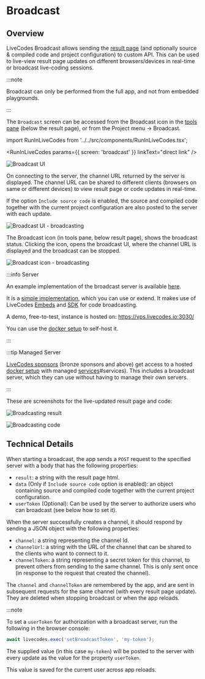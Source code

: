# Broadcast

## Overview

LiveCodes Broadcast allows sending the [result page](./result.html.md) (and optionally source & compiled code and project configuration) to custom API. This can be used to live-view result page updates on different browsers/devices in real-time or broadcast live-coding sessions.

:::note

Broadcast can only be performed from the full app, and not from embedded playgrounds.

:::

The `Broadcast` screen can be accessed from the Broadcast icon in the [tools pane](./tools-pane.html.md) (below the result page), or from the Project menu → Broadcast.

import RunInLiveCodes from '../../src/components/RunInLiveCodes.tsx';

<RunInLiveCodes params={{ screen: 'broadcast' }} linkText="direct link" />

![Broadcast UI](./../../static/img/screenshots/broadcast-1a.jpg)

On connecting to the server, the channel URL returned by the server is displayed. The channel URL can be shared to different clients (browsers on same or different devices) to view result page or code updates in real-time.

If the option `Include source code` is enabled, the source and compiled code together with the current project configuration are also posted to the server with each update.

![Broadcast UI - broadcasting](./../../static/img/screenshots/broadcast-2a.jpg)

The Broadcast icon (in tools pane, below result page), shows the broadcast status. Clicking the icon, opens the broadcast UI, where the channel URL is displayed and the broadcast can be stopped.

![Broadcast icon - broadcasting](./../../static/img/screenshots/broadcast-3.jpg)

:::info Server

An example implementation of the broadcast server is available [here](https://github.com/live-codes/livecodes/tree/docker/server/src/broadcast).

It is a [simple implementation](https://github.com/live-codes/livecodes/blob/docker/server/src/broadcast/index.ts), which you can use or extend. It makes use of LiveCodes [Embeds](./embeds.html.md) and [SDK](../sdk/index.html.md) for code broadcasting.

A demo, free-to-test, instance is hosted on:
https://vps.livecodes.io:3030/

You can use the [docker setup](../advanced/docker.html.md) to self-host it.

:::

:::tip Managed Server

[LiveCodes sponsors](../sponsor.html.md) (bronze sponsors and above) get access to a hosted [docker setup](../advanced/docker.html.md) with managed [services](../advanced/docker.html.md)#services). This includes a broadcast server, which they can use without having to manage their own servers.

:::

These are screenshots for the live-updated result page and code:

![Broadcasting result](./../../static/img/screenshots/broadcast-4.jpg)

![Broadcasting code](./../../static/img/screenshots/broadcast-5.jpg)

## Technical Details

When starting a broadcast, the app sends a `POST` request to the specified server with a body that has the following properties:

- `result`: a string with the result page html.
- `data` (Only if `Include source code` option is enabled): an object containing source and compiled code together with the current project configuration.
- `userToken` (Optional): Can be used by the server to authorize users who can broadcast (see below how to set it).

When the server successfully creates a channel, it should respond by sending a JSON object with the following properties:

- `channel`: a string representing the channel Id.
- `channelUrl`: a string with the URL of the channel that can be shared to the clients who want to connect to it.
- `channelToken`: a string representing a secret token for this channel, to prevent others from sending to the same channel. This is only sent once (in response to the request that created the channel).

The `channel` and `channelToken` are remembered by the app, and are sent in subsequent requests for the same channel (with every result page update). They are deleted when stopping broadcast or when the app reloads.

:::note

To set a `userToken` for authorization with a broadcast server, run the following in the browser console:

```js
await livecodes.exec('setBroadcastToken', 'my-token');
```

The supplied value (in this case `my-token`) will be posted to the server with every update as the value for the property `userToken`.

This value is saved for the current user across app reloads.